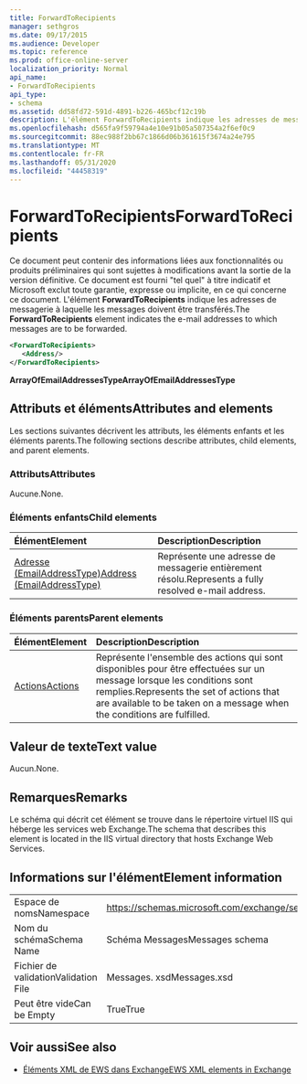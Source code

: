 ```yaml
---
title: ForwardToRecipients
manager: sethgros
ms.date: 09/17/2015
ms.audience: Developer
ms.topic: reference
ms.prod: office-online-server
localization_priority: Normal
api_name:
- ForwardToRecipients
api_type:
- schema
ms.assetid: dd58fd72-591d-4891-b226-465bcf12c19b
description: L'élément ForwardToRecipients indique les adresses de messagerie à laquelle les messages doivent être transférés.
ms.openlocfilehash: d565fa9f59794a4e10e91b05a507354a2f6ef0c9
ms.sourcegitcommit: 88ec988f2bb67c1866d06b361615f3674a24e795
ms.translationtype: MT
ms.contentlocale: fr-FR
ms.lasthandoff: 05/31/2020
ms.locfileid: "44458319"
---
```

# <a name="forwardtorecipients"></a><span data-ttu-id="a207b-103">ForwardToRecipients</span><span class="sxs-lookup"><span data-stu-id="a207b-103">ForwardToRecipients</span></span>

<span data-ttu-id="a207b-104">Ce document peut contenir des informations liées aux fonctionnalités ou produits préliminaires qui sont sujettes à modifications avant la sortie de la version définitive. Ce document est fourni "tel quel" à titre indicatif et Microsoft exclut toute garantie, expresse ou implicite, en ce qui concerne ce document. L'élément **ForwardToRecipients** indique les adresses de messagerie à laquelle les messages doivent être transférés.</span><span class="sxs-lookup"><span data-stu-id="a207b-104">The **ForwardToRecipients** element indicates the e-mail addresses to which messages are to be forwarded.</span></span> 
  
```XML
<ForwardToRecipients>
   <Address/>
</ForwardToRecipients>
```

 <span data-ttu-id="a207b-105">**ArrayOfEmailAddressesType**</span><span class="sxs-lookup"><span data-stu-id="a207b-105">**ArrayOfEmailAddressesType**</span></span>
## <a name="attributes-and-elements"></a><span data-ttu-id="a207b-106">Attributs et éléments</span><span class="sxs-lookup"><span data-stu-id="a207b-106">Attributes and elements</span></span>

<span data-ttu-id="a207b-107">Les sections suivantes décrivent les attributs, les éléments enfants et les éléments parents.</span><span class="sxs-lookup"><span data-stu-id="a207b-107">The following sections describe attributes, child elements, and parent elements.</span></span>
  
### <a name="attributes"></a><span data-ttu-id="a207b-108">Attributs</span><span class="sxs-lookup"><span data-stu-id="a207b-108">Attributes</span></span>

<span data-ttu-id="a207b-109">Aucune.</span><span class="sxs-lookup"><span data-stu-id="a207b-109">None.</span></span>
  
### <a name="child-elements"></a><span data-ttu-id="a207b-110">Éléments enfants</span><span class="sxs-lookup"><span data-stu-id="a207b-110">Child elements</span></span>

|<span data-ttu-id="a207b-111">**Élément**</span><span class="sxs-lookup"><span data-stu-id="a207b-111">**Element**</span></span>|<span data-ttu-id="a207b-112">**Description**</span><span class="sxs-lookup"><span data-stu-id="a207b-112">**Description**</span></span>|
|:-----|:-----|
|[<span data-ttu-id="a207b-113">Adresse (EmailAddressType)</span><span class="sxs-lookup"><span data-stu-id="a207b-113">Address (EmailAddressType)</span></span>](address-emailaddresstype.md) <br/> |<span data-ttu-id="a207b-114">Représente une adresse de messagerie entièrement résolu.</span><span class="sxs-lookup"><span data-stu-id="a207b-114">Represents a fully resolved e-mail address.</span></span>  <br/> |
   
### <a name="parent-elements"></a><span data-ttu-id="a207b-115">Éléments parents</span><span class="sxs-lookup"><span data-stu-id="a207b-115">Parent elements</span></span>

|<span data-ttu-id="a207b-116">**Élément**</span><span class="sxs-lookup"><span data-stu-id="a207b-116">**Element**</span></span>|<span data-ttu-id="a207b-117">**Description**</span><span class="sxs-lookup"><span data-stu-id="a207b-117">**Description**</span></span>|
|:-----|:-----|
|[<span data-ttu-id="a207b-118">Actions</span><span class="sxs-lookup"><span data-stu-id="a207b-118">Actions</span></span>](actions.md) <br/> |<span data-ttu-id="a207b-119">Représente l'ensemble des actions qui sont disponibles pour être effectuées sur un message lorsque les conditions sont remplies.</span><span class="sxs-lookup"><span data-stu-id="a207b-119">Represents the set of actions that are available to be taken on a message when the conditions are fulfilled.</span></span>  <br/> |
   
## <a name="text-value"></a><span data-ttu-id="a207b-120">Valeur de texte</span><span class="sxs-lookup"><span data-stu-id="a207b-120">Text value</span></span>

<span data-ttu-id="a207b-121">Aucun.</span><span class="sxs-lookup"><span data-stu-id="a207b-121">None.</span></span>
  
## <a name="remarks"></a><span data-ttu-id="a207b-122">Remarques</span><span class="sxs-lookup"><span data-stu-id="a207b-122">Remarks</span></span>

<span data-ttu-id="a207b-123">Le schéma qui décrit cet élément se trouve dans le répertoire virtuel IIS qui héberge les services web Exchange.</span><span class="sxs-lookup"><span data-stu-id="a207b-123">The schema that describes this element is located in the IIS virtual directory that hosts Exchange Web Services.</span></span>
  
## <a name="element-information"></a><span data-ttu-id="a207b-124">Informations sur l'élément</span><span class="sxs-lookup"><span data-stu-id="a207b-124">Element information</span></span>

|||
|:-----|:-----|
|<span data-ttu-id="a207b-125">Espace de noms</span><span class="sxs-lookup"><span data-stu-id="a207b-125">Namespace</span></span>  <br/> |https://schemas.microsoft.com/exchange/services/2006/messages  <br/> |
|<span data-ttu-id="a207b-126">Nom du schéma</span><span class="sxs-lookup"><span data-stu-id="a207b-126">Schema Name</span></span>  <br/> |<span data-ttu-id="a207b-127">Schéma Messages</span><span class="sxs-lookup"><span data-stu-id="a207b-127">Messages schema</span></span>  <br/> |
|<span data-ttu-id="a207b-128">Fichier de validation</span><span class="sxs-lookup"><span data-stu-id="a207b-128">Validation File</span></span>  <br/> |<span data-ttu-id="a207b-129">Messages. xsd</span><span class="sxs-lookup"><span data-stu-id="a207b-129">Messages.xsd</span></span>  <br/> |
|<span data-ttu-id="a207b-130">Peut être vide</span><span class="sxs-lookup"><span data-stu-id="a207b-130">Can be Empty</span></span>  <br/> |<span data-ttu-id="a207b-131">True</span><span class="sxs-lookup"><span data-stu-id="a207b-131">True</span></span>  <br/> |
   
## <a name="see-also"></a><span data-ttu-id="a207b-132">Voir aussi</span><span class="sxs-lookup"><span data-stu-id="a207b-132">See also</span></span>



- [<span data-ttu-id="a207b-133">Éléments XML de EWS dans Exchange</span><span class="sxs-lookup"><span data-stu-id="a207b-133">EWS XML elements in Exchange</span></span>](ews-xml-elements-in-exchange.md)

